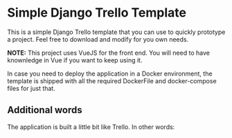 # Simple Django Trello Template

This is a simple Django Trello template that you can use to quickly prototype a project. Feel free to download and modify for you own needs.

__NOTE:__ This project uses VueJS for the front end. You will need to have knownledge in Vue if you want to keep using it.

In case you need to deploy the application in a Docker environment, the template is shipped with all the required DockerFile and docker-compose files for just that.

## Additional words

The application is built a little bit like Trello. In other words:
